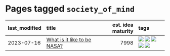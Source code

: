 # Pages tagged `society_of_mind`

|last_modified|title|est. idea maturity|tags
|:---|:---|---:|:---|
|2023-07-16|[What is it like to be NASA?](../what_is_it_like_to_be_nasa.md)|7998|[![](https://img.shields.io/badge/tag-disunity_of_identity-f76896)](../tags/disunity_of_identity.md) [![](https://img.shields.io/badge/tag-organization_as_entity-0e5ec)](../tags/organization_as_entity.md) [![](https://img.shields.io/badge/tag-philosophy-50c04b)](../tags/philosophy.md) [![](https://img.shields.io/badge/tag-society_of_mind-36f98)](../tags/society_of_mind.md) [![](https://img.shields.io/badge/tag-theory_of_mind-3a9a4f)](../tags/theory_of_mind.md)|